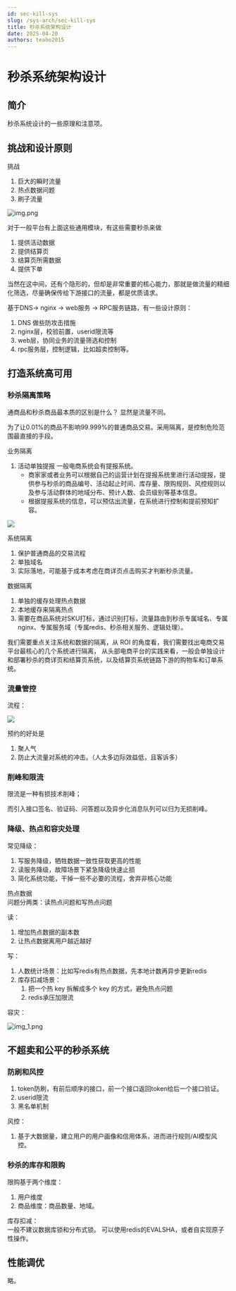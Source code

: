 ```yaml
---
id: sec-kill-sys
slug: /sys-arch/sec-kill-sys
title: 秒杀系统架构设计
date: 2025-04-20
authors: teaho2015
---
```


# 秒杀系统架构设计

## 简介

秒杀系统设计的一些原理和注意项。

## 挑战和设计原则

挑战
1. 巨大的瞬时流量
2. 热点数据问题
3. 刷子流量


![img.png](img.png)

对于一般平台有上面这些通用模块，有这些需要秒杀来做
1. 提供活动数据
2. 提供结算页
3. 结算页所需数据
4. 提供下单

当然在这中间，还有个隐形的，但却是非常重要的核心能力，那就是做流量的精细化筛选，尽量确保传给下游接口的流量，都是优质请求。


基于DNS-> nginx -> web服务 -> RPC服务链路，有一些设计原则：
1. DNS 做些防攻击措施
2. nginx层，校验前置，userid限流等
3. web层，协同业务的流量筛选和控制
4. rpc服务层，控制逻辑，比如超卖控制等。


## 打造系统高可用

### 秒杀隔离策略


通商品和秒杀商品最本质的区别是什么？
显然是流量不同。

为了让0.01%的商品不影响99.999%的普通商品交易。采用隔离，是控制危险范围最直接的手段。

业务隔离
1. 活动单独提报 一般电商系统会有提报系统。  
   * 商家家或者业务可以根据自己的运营计划在提报系统里进行活动提报，提供参与秒杀的商品编号、活动起止时间、库存量、限购规则、风控规则以及参与活动群体的地域分布、预计人数、会员级别等基本信息。
   * 根据提报系统的信息，可以预估出流量，在系统进行控制和提前预知扩容。

![](seckill_biz_isolation.jpg)

系统隔离
1. 保护普通商品的交易流程
2. 单独域名
3. 实际落地，可能基于成本考虑在商详页点击购买才判断秒杀流量。

数据隔离
1. 单独的缓存处理热点数据
2. 本地缓存来隔离热点
3. 需要在商品系统对SKU打标，通过识别打标，流量路由到秒杀专属域名、专属nginx、专属服务域（专属redis、秒杀相关服务、逻辑处理）。

我们需要重点关注系统和数据的隔离，从 ROI 的角度看，我们需要找出电商交易平台最核心的几个系统进行隔离，
从头部电商平台的实践来看，一般会单独设计和部署秒杀的商详页和结算页系统，以及结算页系统链路下游的购物车和订单系统。


### 流量管控

流程：

![](seckill_book.jpg)

预约的好处是
1. 聚人气
2. 防止大流量对系统的冲击。（人太多边际效益低，且客诉多）

### 削峰和限流

限流是一种有损技术削峰；

而引入接口签名、验证码、问答题以及异步化消息队列可以归为无损削峰。

### 降级、热点和容灾处理

常见降级：
1. 写服务降级，牺牲数据一致性获取更高的性能
2. 读服务降级，故障场景下紧急降级快速止损
3. 简化系统功能，干掉一些不必要的流程，舍弃非核心功能


热点数据  
问题分两类：读热点问题和写热点问题

读：
1. 增加热点数据的副本数
2. 让热点数据离用户越近越好

写：
1. 人数统计场景：比如写redis有热点数据，先本地计数再异步更新redis
2. 库存扣减场景：
   1. 把一个热 key 拆解成多个 key 的方式，避免热点问题
   2. redis承压加限流

容灾：

![img_1.png](disaster_tolerance.png)

## 不超卖和公平的秒杀系统

### 防刷和风控

1. token防刷，有前后顺序的接口，前一个接口返回token给后一个接口验证。
2. userid限流
3. 黑名单机制

风控：
1. 基于大数据量，建立用户的用户画像和信用体系，进而进行规则/AI模型风控。

### 秒杀的库存和限购

限购基于两个维度：
1. 用户维度
2. 商品维度：商品数量、地域。

库存扣减：  
一般不建议数据库锁和分布式锁。
可以使用redis的EVALSHA，或者自实现原子性操作。

## 性能调优

略。
